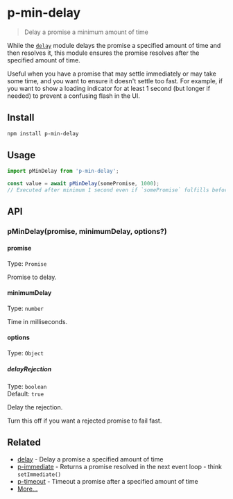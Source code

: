 # p-min-delay

> Delay a promise a minimum amount of time

While the [`delay`](https://github.com/sindresorhus/delay) module delays the promise a specified amount of time and then resolves it, this module ensures the promise resolves after the specified amount of time.

Useful when you have a promise that may settle immediately or may take some time, and you want to ensure it doesn't settle too fast. For example, if you want to show a loading indicator for at least 1 second (but longer if needed) to prevent a confusing flash in the UI.

## Install

```sh
npm install p-min-delay
```

## Usage

```js
import pMinDelay from 'p-min-delay';

const value = await pMinDelay(somePromise, 1000);
// Executed after minimum 1 second even if `somePromise` fulfills before that
```

## API

### pMinDelay(promise, minimumDelay, options?)

#### promise

Type: `Promise`

Promise to delay.

#### minimumDelay

Type: `number`

Time in milliseconds.

#### options

Type: `Object`

##### delayRejection

Type: `boolean`\
Default: `true`

Delay the rejection.

Turn this off if you want a rejected promise to fail fast.

## Related

- [delay](https://github.com/sindresorhus/delay) - Delay a promise a specified amount of time
- [p-immediate](https://github.com/sindresorhus/p-immediate) - Returns a promise resolved in the next event loop - think `setImmediate()`
- [p-timeout](https://github.com/sindresorhus/p-timeout) - Timeout a promise after a specified amount of time
- [More…](https://github.com/sindresorhus/promise-fun)
